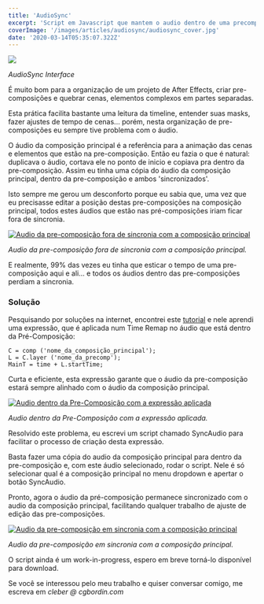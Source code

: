 ```yaml
---
title: 'AudioSync'
excerpt: 'Script em Javascript que mantem o audio dentro de uma precomp, sincronizado com o tempo da comp principal.'
coverImage: '/images/articles/audiosync/audiosync_cover.jpg'
date: '2020-03-14T05:35:07.322Z'
---
```


<a href="https://www.cgbordin.com/images/articles/audiosync/audiosync_interface.png#width_auto" target="_blank">
<img src="/images/articles/audiosync/audiosync_interface.png#width_auto alt="AudioSync Interface" />
</a>

*AudioSync Interface*

É muito bom para a organização de um projeto de After Effects, criar pre-composições e quebrar cenas, elementos complexos em partes separadas. 

Esta prática facilita bastante uma leitura da timeline, entender suas masks, fazer ajustes de tempo de cenas... porém, nesta organização de pre-composições eu sempre tive problema com o áudio. 

O áudio da composição principal é a referência para a animação das cenas e elementos que estão na pre-composição. Então eu fazia o que é natural: duplicava o áudio, cortava ele no ponto de inicio e copiava pra dentro da pre-composição. Assim eu tinha uma cópia do áudio da composição principal, dentro da pre-composição e ambos 'sincronizados'.

Isto sempre me gerou um desconforto porque eu sabia que, uma vez que eu precisasse editar a posição destas pre-composições na composição principal, todos estes áudios que estão nas pré-composições iriam ficar fora de sincronia.

<a href="https://www.cgbordin.com/images/articles/audiosync/audiosync_precomp.gif" target="_blank">
<img src="/images/articles/audiosync/audiosync_precomp.gif" alt="Audio da pre-composição fora de sincronia com a composição principal" />
</a>

*Audio da pre-composição fora de sincronia com a composição principal.*

E realmente, 99% das vezes eu tinha que esticar o tempo de uma pre-composição aqui e ali... e todos os áudios dentro das pre-composições perdiam a sincronia.

### Solução

Pesquisando por soluções na internet, encontrei este <a href="https://www.youtube.com/watch?v=uEkMQo1CfXs" target="_blank">tutorial</a> e nele aprendi uma expressão, que é aplicada num Time Remap no áudio que está dentro da Pré-Composição:

```
C = comp ('nome_da_composição_principal');
L = C.layer ('nome_da_precomp');
MainT = time + L.startTime;
```

Curta e eficiente, esta expressão garante que o áudio da pre-composição estará sempre alinhado com o áudio da composição principal.

<a href="https://www.cgbordin.com/images/articles/audiosync/audiosync_precomp_com_expression.png" target="_blank">
<img src="/images/articles/audiosync/audiosync_precomp_com_expression.png" alt="Audio dentro da Pre-Composição com a expressão aplicada" />
</a>

*Audio dentro da Pre-Composição com a expressão aplicada.*

Resolvido este problema, eu escrevi um script chamado SyncAudio para facilitar o processo de criação desta expressão.

Basta fazer uma cópia do audio da composição principal para dentro da pre-composição e, com este áudio selecionado, rodar o script.
Nele é só selecionar qual é a composição principal no menu dropdown e apertar o botão SyncAudio.

Pronto, agora o áudio da pré-composição permanece sincronizado com o audio da composição principal, facilitando qualquer trabalho de ajuste de edição das pre-composições.

<a href="https://www.cgbordin.com/images/articles/audiosync/audiosync_precomp_finalizada.gif" target="_blank">
<img src="/images/articles/audiosync/audiosync_precomp_finalizada.gif" alt="Audio da pre-composição em sincronia com a composição principal" />
</a>

*Audio da pre-composição em sincronia com a composição principal.*

O script ainda é um work-in-progress, espero em breve torná-lo disponível para download.

Se você se interessou pelo meu trabalho e quiser conversar comigo, me escreva em *cleber @ cgbordin.com*